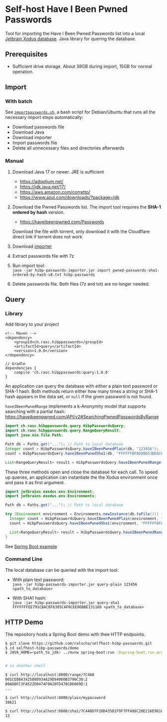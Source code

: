 # Self-host Have I Been Pwned Passwords

Tool for importing the Have I Been Pwned Passwords list into a local [Jetbrain Xodus database](https://github.com/JetBrains/xodus). Java library for quering the database. 


## Prerequisites 
   - Sufficient drive storage. About 38GB during import, 15GB for normal operation.

## Import


### With batch

See [`importpasswords.sh`](https://github.com/ralscha/selfhost-hibp-passwords/blob/master/importpasswords.sh), a bash script for Debian/Ubuntu that runs all the
necessary import steps automatically:
   - Download passwords file
   - Download Java
   - Download importer
   - Import passwords file
   - Delete all unnecessary files and directories afterwards

### Manual

   1. Download Java 17 or newer. JRE is sufficient
       - https://adoptium.net/
       - https://jdk.java.net/17/
       - https://aws.amazon.com/corretto/
       - https://www.azul.com/downloads/?package=jdk

   2. Download the Pwned Passwords list. The import tool requires the **SHA-1 ordered by hash** version.       
       - https://haveibeenpwned.com/Passwords    

      Download the file with torrent, only download it with the Cloudflare direct link if torrent does not work.
   3. Download [importer](https://github.com/ralscha/selfhost-hibp-passwords/releases/download/query-1.0.0/hibp-passwords-importer.jar)
   4. Extract passwords file with 7z
   5. Run import tool:     
      `java -jar hibp-passwords-importer.jar import pwned-passwords-sha1-ordered-by-hash-v8.txt hibp-passwords`
   6. Delete passwords file. Both files (7z and txt) are no longer needed.


## Query

### Library

Add library to your project

```
<!-- Maven -->
<dependency>
	<groupId>ch.rasc.hibppasswords</groupId>
	<artifactId>query</artifactId>
	<version>1.0.0</version>
</dependency>
```      

```
// Gradle
dependencies {
    compile 'ch.rasc.hibppasswords:query:1.0.0'
}
````

An application can query the database with either a plain text password or SHA-1 hash. Both
methods return either how many times a string or SHA-1 hash appears in the data set, or `null` if
the given password is not found.

`haveIBeenPwnedRange` implements a k-Anonymity model that supports searching with a partial hash:    
https://haveibeenpwned.com/API/v2#SearchingPwnedPasswordsByRange

```java
import ch.rasc.hibppasswords.query.HibpPasswordsQuery;
import ch.rasc.hibppasswords.query.RangeQueryResult;
import java.nio.file.Path;

Path db = Paths.get("..."); // Path to local database
Integer count = HibpPasswordsQuery.haveIBeenPwnedPlain(db, "123456");
count = HibpPasswordsQuery.haveIBeenPwnedSha1(db, "FFFFFFBFAD0B653BDAC698485C6D105F3C3682B2");

List<RangeQueryResult> result = HibpPasswordsQuery.haveIBeenPwnedRange(db, "FFFFF");
```
These three methods open and close the database for each call. To speed up queries, an
application can instantiate the the Xodus environment once and pass it as first argument. 

```java
import jetbrains.exodus.env.Environment;
import jetbrains.exodus.env.Environments;

Path db = Paths.get("..."); // Path to local database

try (Environment environment = Environments.newInstance(db.toFile())) {
  Integer count = HibpPasswordsQuery.haveIBeenPwnedPlain(environment, "123456");
  count = HibpPasswordsQuery.haveIBeenPwnedSha1(environment, "FFFFFFBFAD0B653BDAC698485C6D105F3C3682B2");

  List<RangeQueryResult> result = HibpPasswordsQuery.haveIBeenPwnedRange(environment, "FFFFF");
}
```
See [Spring Boot example](https://github.com/ralscha/selfhost-hibp-passwords/blob/master/demo/src/main/java/ch/rasc/hibppasswords/Application.java)



### Command Line

The local database can be queried with the import tool.
  - With plain text password:    
    `java -jar hibp-passwords-importer.jar query-plain 123456 <path_to_database>`

  - With SHA1 hash:    
    `java -jar hibp-passwords-importer.jar query-sha1 FFFFFFFEE791CBAC0F6305CAF0CEE06BBE131160 <path_to_database>`


## HTTP Demo

The repository hosts a Spring Boot demo with thee HTTP endpoints. 

```sh
$ git clone https://github.com/ralscha/selfhost-hibp-passwords.git
$ cd selfhost-hibp-passwords/demo
$ JAVA_HOME=<path_to_jdk> ../mvnw spring-boot:run -Dspring-boot.run.arguments=--app.hibp-database-dir=<path_to_database>


# in another shell

$ curl http://localhost:8080/range/7C4A8
001CE884342580D934A29D94060B3796C30:2
00AD0FC3FA522D0474F9A28FD478C06669D:1
...

$ curl http://localhost:8080/plain/mypassword
38621

$ curl http://localhost:8080/sha1/7C4A8D7F20D435D1F9F7FFA96C28E216E98163
13
```

